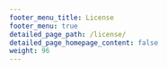```yaml
---
footer_menu_title: License
footer_menu: true
detailed_page_path: /license/
detailed_page_homepage_content: false
weight: 96
---
```

